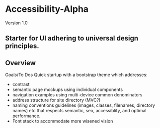 # Accessibility-Alpha 
Version 1.0

## Starter for UI adhering to universal design principles.

## Overview
Goals/To Dos
Quick startup with a bootstrap theme which addresses:
- contrast
- semantic page mockups using individual components
- navigation examples using multi-device common denominators
- address structure for site directory (MVC?) 
- naming conventions guidelines (images, classes, filenames, directory names) etc that respects semantic, seo, accessiblity, and optimal performance. 
- Font stack to accommodate more wisened vision

